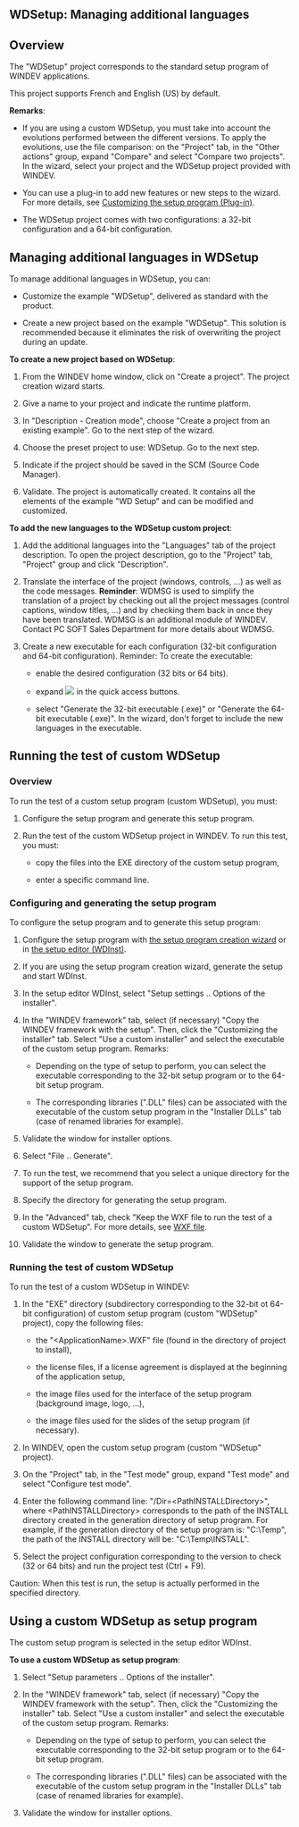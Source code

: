 


## WDSetup: Managing additional languages
			



<a name="NOTE1"></a>
<a name="NOTE1_1"></a>


## Overview
<a name="overview_ELTTEXTE000247"></a>
The "WDSetup" project corresponds to the standard setup program of WINDEV applications.

This project supports French and English (US) by default.

**Remarks**: 

- If you are using a custom WDSetup, you must take into account the evolutions performed between the different versions. To apply the evolutions, use the file comparison: on the "Project" tab, in the "Other actions" group, expand "Compare" and select "Compare two projects". In the wizard, select your project and the WDSetup project provided with WINDEV.

- You can use a plug-in to add new features or new steps to the wizard. For more details, see [Customizing the setup program (Plug-in)](../Editeurs/2028109.md). 

- The WDSetup project comes with two configurations: a 32-bit configuration and a 64-bit configuration.




<a name="NOTE2"></a>
<a name="NOTE2_1"></a>


## Managing additional languages in WDSetup
<a name="managing_additional_languages_wdsetup_ELTTEXTE000271"></a>
To manage additional languages in WDSetup, you can: 

- Customize the example "WDSetup", delivered as standard with the product. 

- Create a new project based on the example "WDSetup". This solution is recommended because it eliminates the risk of overwriting the project during an update. 




**To create a new project based on WDSetup**: 

1. From the WINDEV home window, click on "Create a project". The project creation wizard starts. 

2. Give a name to your project and indicate the runtime platform. 

3. In "Description - Creation mode", choose "Create a project from an existing example". Go to the next step of the wizard. 

4. Choose the preset project to use: WDSetup. Go to the next step. 

5. Indicate if the project should be saved in the SCM (Source Code Manager). 

6. Validate. The project is automatically created. It contains all the elements of the example "WD Setup" and can be modified and customized. 




**To add the new languages to the WDSetup custom project**: 

1. Add the additional languages into the "Languages" tab of the project description. 
	 To open the project description, go to the "Project" tab, "Project" group and click "Description".

2. Translate the interface of the project (windows, controls, ...) as well as the code messages. 
	**Reminder**: WDMSG is used to simplify the translation of a project by checking out all the project messages (control captions, window titles, ...) and by checking them back in once they have been translated. WDMSG is an additional module of WINDEV. Contact PC SOFT Sales Department for more details about WDMSG.

3. Create a new executable for each configuration (32-bit configuration and 64-bit configuration). 
	Reminder: To create the executable: 

	- enable the desired configuration (32 bits or 64 bits). 

	- expand ![](https://doc.pcsoft.fr/en-US/images/image.awp?langid=3&name=ico_generer.gif)
 in the quick access buttons. 

	- select "Generate the 32-bit executable (.exe)" or "Generate the 64-bit executable (.exe)". 
			In the wizard, don't forget to include the new languages in the executable.







<a name="NOTE3"></a>
<a name="NOTE3_1"></a>


## Running the test of custom WDSetup
<a name="running_the_test_custom_wdsetup_ELTTEXTE000295"></a>


### Overview
<a name="overview_ELTPARAGRAPHE000096"></a>

To run the test of a custom setup program (custom WDSetup), you must:

1. Configure the setup program and generate this setup program.

2. Run the test of the custom WDSetup project in WINDEV. To run this test, you must:

	- copy the files into the EXE directory of the custom setup program, 

	- enter a specific command line.






<a name="NOTE3_2"></a>


### Configuring and generating the setup program
<a name="configuring_and_generating_the_setup_program_ELTPARAGRAPHE000109"></a>

To configure the setup program and to generate this setup program: 

1. Configure the setup program with [the setup program creation wizard](../Editeurs/2028062.md) or in [the setup editor (WDInst)](../Editeurs/2028042.md).

2. If you are using the setup program creation wizard, generate the setup and start WDInst.

3. In the setup editor WDInst, select "Setup settings .. Options of the installer".

4. In the "WINDEV framework" tab, select (if necessary) "Copy the WINDEV framework with the setup". 
	Then, click the "Customizing the installer" tab. 
	Select "Use a custom installer" and select the executable of the custom setup program. 
	Remarks: 

	- Depending on the type of setup to perform, you can select the executable corresponding to the 32-bit setup program or to the 64-bit setup program.

	- The corresponding libraries (".DLL" files) can be associated with the executable of the custom setup program in the "Installer DLLs" tab (case of renamed libraries for example).




5. Validate the window for installer options. 

6. Select "File .. Generate".

7. To run the test, we recommend that you select a unique directory for the support of the setup program.

8. Specify the directory for generating the setup program.

9. In the "Advanced" tab, check "Keep the WXF file to run the test of a custom WDSetup". For more details, see [WXF file](../Editeurs/2028055.md).

10. Validate the window to generate the setup program.



<a name="NOTE3_3"></a>


### Running the test of custom WDSetup
<a name="running_the_test_custom_wdsetup_ELTPARAGRAPHE000147"></a>

To run the test of a custom WDSetup in WINDEV:

1. In the "EXE" directory (subdirectory corresponding to the 32-bit ot 64-bit configuration) of custom setup program (custom "WDSetup" project), copy the following files:

	- the "&lt;ApplicationName&gt;.WXF" file (found in the directory of project to install), 

	- the license files, if a license agreement is displayed at the beginning of the application setup, 

	- the image files used for the interface of the setup program (background image, logo, ...), 

	- the image files used for the slides of the setup program (if necessary).




2. In WINDEV, open the custom setup program (custom "WDSetup" project).

3. On the "Project" tab, in the "Test mode" group, expand "Test mode" and select "Configure test mode".

4. Enter the following command line: "/Dir=&lt;PathINSTALLDirectory&gt;", where &lt;PathINSTALLDirectory&gt; corresponds to the path of the INSTALL directory created in the generation directory of setup program. 
	For example, if the generation directory of the setup program is: "C:\\Temp", the path of the INSTALL directory will be: "C:\\Temp\\INSTALL".

5. Select the project configuration corresponding to the version to check (32 or 64 bits) and run the project test (Ctrl + F9).




Caution: When this test is run, the setup is actually performed in the specified directory.

<a name="NOTE4"></a>
<a name="NOTE4_1"></a>


## Using a custom WDSetup as setup program
<a name="using_custom_wdsetup_setup_program_ELTTEXTE000331"></a>
The custom setup program is selected in the setup editor WDInst.

**To use a custom WDSetup as setup program**:

1. Select "Setup parameters .. Options of the installer".

2. In the "WINDEV framework" tab, select (if necessary) "Copy the WINDEV framework with the setup". 
	Then, click the "Customizing the installer" tab. 
	Select "Use a custom installer" and select the executable of the custom setup program. 
	Remarks: 

	- Depending on the type of setup to perform, you can select the executable corresponding to the 32-bit setup program or to the 64-bit setup program.

	- The corresponding libraries (".DLL" files) can be associated with the executable of the custom setup program in the "Installer DLLs" tab (case of renamed libraries for example).




3. Validate the window for installer options. 





